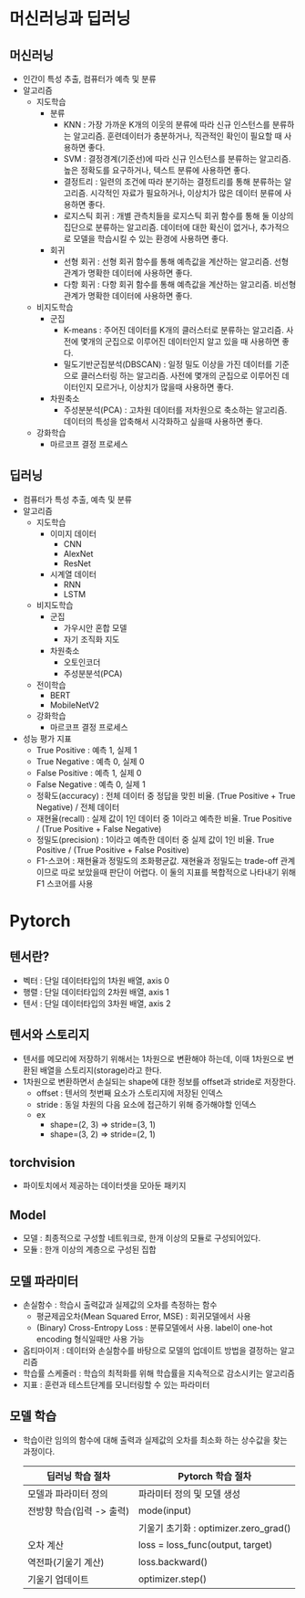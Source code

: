 # 머신러닝과 딥러닝
## 머신러닝
- 인간이 특성 추출, 컴퓨터가 예측 및 분류
- 알고리즘
  - 지도학습
    - 분류
      - KNN : 가장 가까운 K개의 이웃의 분류에 따라 신규 인스턴스를 분류하는 알고리즘. 훈련데이터가 충분하거나, 직관적인 확인이 필요할 때 사용하면 좋다.
      - SVM : 결정경계(기준선)에 따라 신규 인스턴스를 분류하는 알고리즘. 높은 정확도를 요구하거나, 텍스트 분류에 사용하면 좋다.
      - 결정트리 : 일련의 조건에 따라 분기하는 결정트리를 통해 분류하는 알고리즘. 시각적인 자료가 필요하거나, 이상치가 많은 데이터 분류에 사용하면 좋다.
      - 로지스틱 회귀 : 개별 관측치들을 로지스틱 회귀 함수를 통해 둘 이상의 집단으로 분류하는 알고리즘. 데이터에 대한 확신이 없거나, 추가적으로 모델을 학습시킬 수 있는 환경에 사용하면 좋다.
    - 회귀
      - 선형 회귀 : 선형 회귀 함수를 통해 예측값을 계산하는 알고리즘. 선형 관계가 명확한 데이터에 사용하면 좋다.
      - 다항 회귀 : 다항 회귀 함수를 통해 예측값을 계산하는 알고리즘. 비선형 관계가 명확한 데이터에 사용하면 좋다.
  - 비지도학습
    - 군집
      - K-means : 주어진 데이터를 K개의 클러스터로 분류하는 알고리즘. 사전에 몇개의 군집으로 이루어진 데이터인지 알고 있을 때 사용하면 좋다.
      - 밀도기반군집분석(DBSCAN) : 일정 밀도 이상을 가진 데이터를 기준으로 클러스터링 하는 알고리즘. 사전에 몇개의 군집으로 이루어진 데이터인지 모르거나, 이상치가 많을때 사용하면 좋다.
    - 차원축소
      - 주성분분석(PCA) : 고차원 데이터를 저차원으로 축소하는 알고리즘. 데이터의 특성을 압축해서 시각화하고 싶을때 사용하면 좋다.
  - 강화학습
      - 마르코프 결정 프로세스

## 딥러닝
- 컴퓨터가 특성 추출, 예측 및 분류
- 알고리즘
  - 지도학습
    - 이미지 데이터
      - CNN
      - AlexNet
      - ResNet
    - 시계열 데이터
      - RNN
      - LSTM
  - 비지도학습
    - 군집
      - 가우시안 혼합 모델
      - 자기 조직화 지도
    - 차원축소
      - 오토인코더
      - 주성분분석(PCA)
  - 전이학습
      - BERT
      - MobileNetV2
  - 강화학습
      - 마르코프 결정 프로세스
- 성능 평가 지표
  - True Positive : 예측 1, 실제 1
  - True Negative : 예측 0, 실제 0
  - False Positive : 예측 1, 실제 0
  - False Negative : 예측 0, 실제 1
  - 정확도(accuracy) : 전체 데이터 중 정답을 맞힌 비율. (True Positive + True Negative) / 전체 데이터
  - 재현율(recall) : 실제 값이 1인 데이터 중 1이라고 예측한 비율. True Positive / (True Positive + False Negative)
  - 정밀도(precision) : 1이라고 예측한 데이터 중 실제 값이 1인 비율. True Positive / (True Positive + False Positive)
  - F1-스코어 : 재현율과 정밀도의 조화평균값. 재현율과 정밀도는 trade-off 관계이므로 따로 보았을때 판단이 어렵다. 이 둘의 지표를 복합적으로 나타내기 위해 F1 스코어를 사용

# Pytorch
## 텐서란?
- 벡터 : 단일 데이터타입의 1차원 배열, axis 0
- 행렬 : 단일 데이터타입의 2차원 배열, axis 1
- 텐서 : 단일 데이터타입의 3차원 배열, axis 2

## 텐서와 스토리지
- 텐서를 메모리에 저장하기 위해서는 1차원으로 변환해야 하는데, 이때 1차원으로 변환된 배열을 스토리지(storage)라고 한다.
- 1차원으로 변환하면서 손실되는 shape에 대한 정보를 offset과 stride로 저장한다.
  - offset : 텐서의 첫번째 요소가 스토리지에 저장된 인덱스
  - stride : 동일 차원의 다음 요소에 접근하기 위해 증가해야할 인덱스
  - ex
    - shape=(2, 3) => stride=(3, 1)
    - shape=(3, 2) => stride=(2, 1)

## torchvision
- 파이토치에서 제공하는 데이터셋을 모아둔 패키지

## Model
- 모델 : 최종적으로 구성할 네트워크로, 한개 이상의 모듈로 구성되어있다.
- 모듈 : 한개 이상의 계층으로 구성된 집합

## 모델 파라미터
- 손실함수 : 학습시 출력값과 실제값의 오차를 측정하는 함수
  - 평균제곱오차(Mean Squared Error, MSE) : 회귀모델에서 사용
  - (Binary) Cross-Entropy Loss : 분류모델에서 사용. label이 one-hot encoding 형식일때만 사용 가능
- 옵티마이저 : 데이터와 손실함수를 바탕으로 모델의 업데이트 방법을 결정하는 알고리즘
- 학습률 스케줄러 : 학습의 최적화를 위해 학습률을 지속적으로 감소시키는 알고리즘
- 지표 : 훈련과 테스트단계를 모니터링할 수 있는 파라미터

## 모델 학습
- 학습이란 임의의 함수에 대해 출력과 실제값의 오차를 최소화 하는 상수값을 찾는 과정이다.

  |딥러닝 학습 절차|Pytorch 학습 절차|
  |---|---|
  |모델과 파라미터 정의|파라미터 정의 및 모델 생성|
  |전방향 학습(입력 -> 출력)|mode(input)|
  ||기울기 초기화 : optimizer.zero_grad()|
  |오차 계산|loss = loss_func(output, target)|
  |역전파(기울기 계산)|loss.backward()|
  |기울기 업데이트|optimizer.step()|

